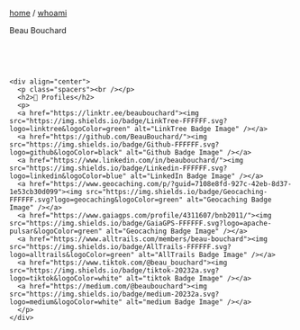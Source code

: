 <div class="whoami">
  <div class="whoami-buffer"> </div>
  <div class="whoami-inner">
    <p><a href="/">home</a> / <a href="whoami">whoami</a></p>
    <div class="rainbow-pride"></div>
    <div class="whoami-name">Beau Bouchard</div>
    <p class="spacers"><br /></p>
    <p class="spacers"><br /></p>

    <div align="center">
      <p class="spacers"><br /></p>
      <h2>💅 Profiles</h2>
      <p>
      <a href="https://linktr.ee/beaubouchard"><img src="https://img.shields.io/badge/LinkTree-FFFFFF.svg?logo=linktree&logoColor=green" alt="LinkTree Badge Image" /></a>
      <a href="https://github.com/BeauBouchard/"><img src="https://img.shields.io/badge/Github-FFFFFF.svg?logo=github&logoColor=black" alt="Github Badge Image" /></a>
      <a href="https://www.linkedin.com/in/beaubouchard/"><img src="https://img.shields.io/badge/Linkedin-FFFFFF.svg?logo=linkedin&logoColor=blue" alt="LinkedIn Badge Image" /></a>
      <a href="https://www.geocaching.com/p/?guid=7108e8fd-927c-42eb-8d37-1e53cb30d099"><img src="https://img.shields.io/badge/Geocaching-FFFFFF.svg?logo=geocaching&logoColor=green" alt="Geocaching Badge Image" /></a>
      <a href="https://www.gaiagps.com/profile/4311607/bnb2011/"><img src="https://img.shields.io/badge/GaiaGPS-FFFFFF.svg?logo=apache-pulsar&logoColor=green" alt="Geocaching Badge Image" /></a>
      <a href="https://www.alltrails.com/members/beau-bouchard"><img src="https://img.shields.io/badge/AllTrails-FFFFFF.svg?logo=alltrails&logoColor=green" alt="AllTrails Badge Image" /></a>
      <a href="https://www.tiktok.com/@beau_bouchard"><img src="https://img.shields.io/badge/tiktok-20232a.svg?logo=tiktok&logoColor=white" alt="tiktok Badge Image" /></a>
      <a href="https://medium.com/@beaubouchard"><img src="https://img.shields.io/badge/medium-20232a.svg?logo=medium&logoColor=white" alt="medium Badge Image" /></a>
      </p>
    </div>
  </div>
</div>
